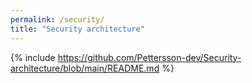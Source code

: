 ```yaml
---
permalink: /security/
title: "Security architecture"
---
```

{% include https://github.com/Pettersson-dev/Security-architecture/blob/main/README.md %}
